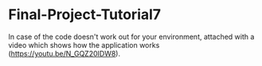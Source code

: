 # Final-Project-Tutorial7
In case of the code doesn't work out for your environment, attached with a video which shows how the application works (https://youtu.be/N_GQZ20IDW8).
